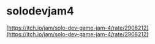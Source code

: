 # solodevjam4

[https://itch.io/jam/solo-dev-game-jam-4/rate/2908212](https://itch.io/jam/solo-dev-game-jam-4/rate/2908212)
